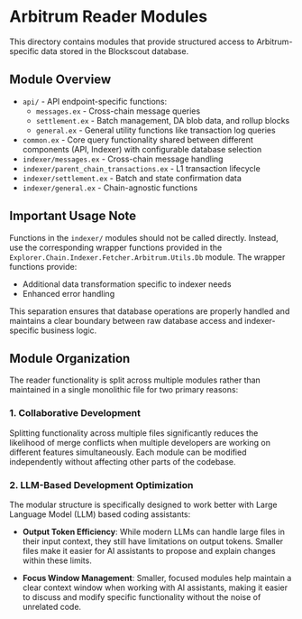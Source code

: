 # Arbitrum Reader Modules

This directory contains modules that provide structured access to Arbitrum-specific data stored in the Blockscout database.

## Module Overview

- `api/` - API endpoint-specific functions:
  - `messages.ex` - Cross-chain message queries
  - `settlement.ex` - Batch management, DA blob data, and rollup blocks
  - `general.ex` - General utility functions like transaction log queries
- `common.ex` - Core query functionality shared between different components (API, Indexer) with configurable database selection
- `indexer/messages.ex` - Cross-chain message handling
- `indexer/parent_chain_transactions.ex` - L1 transaction lifecycle
- `indexer/settlement.ex` - Batch and state confirmation data
- `indexer/general.ex` - Chain-agnostic functions

## Important Usage Note

Functions in the `indexer/` modules should not be called directly. Instead, use the corresponding wrapper functions provided in the `Explorer.Chain.Indexer.Fetcher.Arbitrum.Utils.Db` module. The wrapper functions provide:

- Additional data transformation specific to indexer needs
- Enhanced error handling

This separation ensures that database operations are properly handled and maintains a clear boundary between raw database access and indexer-specific business logic.

## Module Organization

The reader functionality is split across multiple modules rather than maintained in a single monolithic file for two primary reasons:

### 1. Collaborative Development

Splitting functionality across multiple files significantly reduces the likelihood of merge conflicts when multiple developers are working on different features simultaneously. Each module can be modified independently without affecting other parts of the codebase.

### 2. LLM-Based Development Optimization

The modular structure is specifically designed to work better with Large Language Model (LLM) based coding assistants:

- **Output Token Efficiency**: While modern LLMs can handle large files in their input context, they still have limitations on output tokens. Smaller files make it easier for AI assistants to propose and explain changes within these limits.

- **Focus Window Management**: Smaller, focused modules help maintain a clear context window when working with AI assistants, making it easier to discuss and modify specific functionality without the noise of unrelated code.